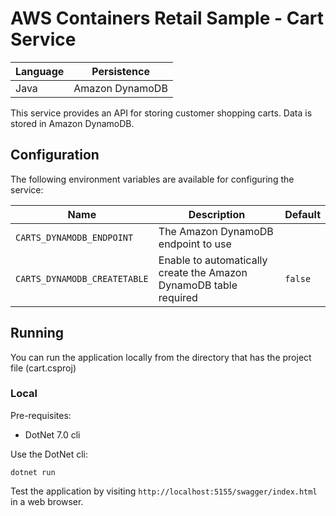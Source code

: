 # AWS Containers Retail Sample - Cart Service

| Language | Persistence |
|---|---|
| Java | Amazon DynamoDB |

This service provides an API for storing customer shopping carts. Data is stored in Amazon DynamoDB.

## Configuration

The following environment variables are available for configuring the service:

| Name | Description | Default |
|---|---|---|
| `CARTS_DYNAMODB_ENDPOINT` | The Amazon DynamoDB endpoint to use | ` ` |
| `CARTS_DYNAMODB_CREATETABLE` | Enable to automatically create the Amazon DynamoDB table required | `false` |

## Running

You can run the application locally from the directory that has the project file (cart.csproj)

### Local

Pre-requisites:
- DotNet 7.0 cli

Use the DotNet cli:

```
dotnet run
```

Test the application by visiting `http://localhost:5155/swagger/index.html` in a web browser.